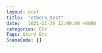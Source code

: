 ```yaml
---
layout: post
title:  "others_test"
date:   2021-11-26 12:00:00 +0000
categories: Etc
Tags: Story Etc
SceneCode: []
---
```

